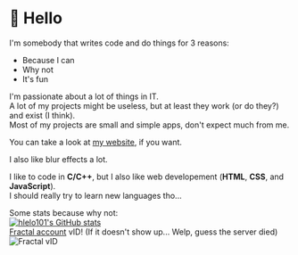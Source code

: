 # 👋 Hello
I'm somebody that writes code and do things for 3 reasons:
- Because I can
- Why not
- It's fun

I'm passionate about a lot of things in IT.\
A lot of my projects might be useless, but at least they work (or do they?) and exist (I think).\
Most of my projects are small and simple apps, don't expect much from me.

You can take a look at [my website](https://hlelo.cc), if you want.

I also like blur effects a lot.

I like to code in **C/C++**, but I also like web developement (**HTML**, **CSS**, and **JavaScript**).\
I should really try to learn new languages tho...

Some stats because why not:\
[![hlelo101's GitHub stats](https://github-readme-stats.vercel.app/api?username=hlelo101)](https://github.com/anuraghazra/github-readme-stats)\
[Fractal account](https://github.com/hlelo101/fractal-account/) vID! (If it doesn't show up... Welp, guess the server died)\
![Fractal vID](https://accounts.hlelo.cc/vidpng/1)
